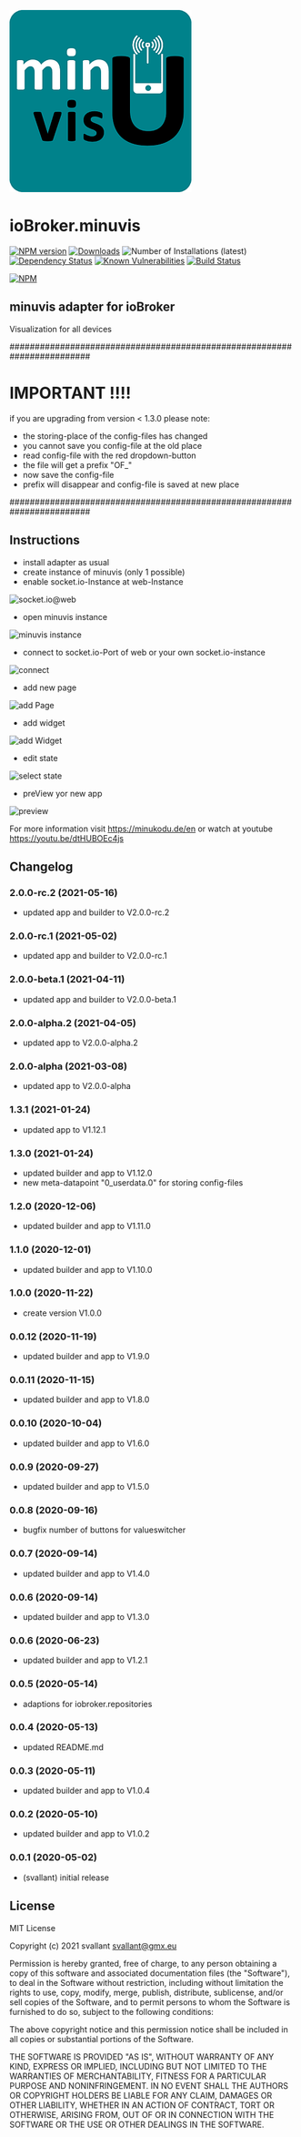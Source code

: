 ![Logo](admin/minuvis.png)
# ioBroker.minuvis

[![NPM version](http://img.shields.io/npm/v/iobroker.minuvis.svg)](https://www.npmjs.com/package/iobroker.minuvis)
[![Downloads](https://img.shields.io/npm/dm/iobroker.minuvis.svg)](https://www.npmjs.com/package/iobroker.minuvis)
![Number of Installations (latest)](http://iobroker.live/badges/minuvis-installed.svg)
[![Dependency Status](https://img.shields.io/david/minukodu/iobroker.minuvis.svg)](https://david-dm.org/minukodu/iobroker.minuvis)
[![Known Vulnerabilities](https://snyk.io/test/github/minukodu/ioBroker.minuvis/badge.svg)](https://snyk.io/test/github/minukodu/ioBroker.minuvis)
[![Build Status](https://travis-ci.org/minukodu/ioBroker.minuvis.svg?branch=master)](https://travis-ci.org/minukodu/ioBroker.minuvis)

[![NPM](https://nodei.co/npm/iobroker.minuvis.png?downloads=true)](https://nodei.co/npm/iobroker.minuvis/)

## minuvis adapter for ioBroker

Visualization for all devices

########################################################################

# IMPORTANT !!!!

if you are upgrading from version < 1.3.0 please note:

* the storing-place of the config-files has changed
* you cannot save you config-file at the old place
* read config-file with the red dropdown-button
* the file will get a prefix "OF_"
* now save the config-file
* prefix will disappear and config-file is saved at new place

########################################################################


## Instructions

- install adapter as usual
- create instance of minuvis (only 1 possible)
- enable socket.io-Instance at web-Instance 

![socket.io@web](https://minukodu.de/githubimg/web_instance_socket_io.jpg)
- open minuvis instance 

![minuvis instance](https://minukodu.de/githubimg/minuvis_instance.jpg)
- connect to socket.io-Port of web or your own socket.io-instance 

![connect](https://minukodu.de/githubimg/minuvis_connect.jpg)
- add new page 

![add Page](https://minukodu.de/githubimg/minuvis_addpage.jpg)
- add widget 

![add Widget](https://minukodu.de/githubimg/minuvis_addwidget.jpg)
- edit state 

![select state](https://minukodu.de/githubimg/minuvis_selectstate.jpg)
- preView yor new app 

![preview](https://minukodu.de/githubimg/minuvis_preview.jpg)

For more information visit https://minukodu.de/en or watch at youtube https://youtu.be/dtHUBOEc4js


## Changelog
### 2.0.0-rc.2 (2021-05-16)
* updated app and builder to V2.0.0-rc.2

### 2.0.0-rc.1 (2021-05-02)
* updated app and builder to V2.0.0-rc.1

### 2.0.0-beta.1 (2021-04-11)
* updated app and builder to V2.0.0-beta.1

### 2.0.0-alpha.2 (2021-04-05)
* updated app to V2.0.0-alpha.2

### 2.0.0-alpha (2021-03-08)
* updated app to V2.0.0-alpha

### 1.3.1 (2021-01-24)
* updated app to V1.12.1
### 1.3.0 (2021-01-24)
* updated builder and app to V1.12.0
* new meta-datapoint "0_userdata.0" for storing config-files
### 1.2.0 (2020-12-06)
* updated builder and app to V1.11.0
### 1.1.0 (2020-12-01)
* updated builder and app to V1.10.0
### 1.0.0 (2020-11-22)
* create version V1.0.0 
### 0.0.12 (2020-11-19)
* updated builder and app to V1.9.0
### 0.0.11 (2020-11-15)
* updated builder and app to V1.8.0
### 0.0.10 (2020-10-04)
* updated builder and app to V1.6.0
### 0.0.9 (2020-09-27)
* updated builder and app to V1.5.0
### 0.0.8 (2020-09-16)
* bugfix number of buttons for valueswitcher
### 0.0.7 (2020-09-14)
* updated builder and app to V1.4.0
### 0.0.6 (2020-09-14)
* updated builder and app to V1.3.0
### 0.0.6 (2020-06-23)
* updated builder and app to V1.2.1
### 0.0.5 (2020-05-14)
* adaptions for iobroker.repositories
### 0.0.4 (2020-05-13)
* updated README.md
### 0.0.3 (2020-05-11)
* updated builder and app to V1.0.4
### 0.0.2 (2020-05-10)
* updated builder and app to V1.0.2
### 0.0.1 (2020-05-02)
* (svallant) initial release

## License
MIT License

Copyright (c) 2021 svallant <svallant@gmx.eu>

Permission is hereby granted, free of charge, to any person obtaining a copy
of this software and associated documentation files (the "Software"), to deal
in the Software without restriction, including without limitation the rights
to use, copy, modify, merge, publish, distribute, sublicense, and/or sell
copies of the Software, and to permit persons to whom the Software is
furnished to do so, subject to the following conditions:

The above copyright notice and this permission notice shall be included in all
copies or substantial portions of the Software.

THE SOFTWARE IS PROVIDED "AS IS", WITHOUT WARRANTY OF ANY KIND, EXPRESS OR
IMPLIED, INCLUDING BUT NOT LIMITED TO THE WARRANTIES OF MERCHANTABILITY,
FITNESS FOR A PARTICULAR PURPOSE AND NONINFRINGEMENT. IN NO EVENT SHALL THE
AUTHORS OR COPYRIGHT HOLDERS BE LIABLE FOR ANY CLAIM, DAMAGES OR OTHER
LIABILITY, WHETHER IN AN ACTION OF CONTRACT, TORT OR OTHERWISE, ARISING FROM,
OUT OF OR IN CONNECTION WITH THE SOFTWARE OR THE USE OR OTHER DEALINGS IN THE
SOFTWARE.
